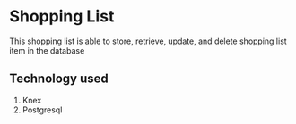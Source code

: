 # Shopping List

This shopping list is able to store, retrieve, update, and delete shopping list item in the database

## Technology used

1. Knex
2. Postgresql